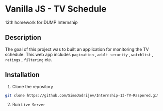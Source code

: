 # Vanilla JS - TV Schedule

13th homework for DUMP Internship

## Description

The goal of this project was to built an application for monitoring the TV schedule. This web app includes ```pagination``` , ```adult security``` , ```watchlist``` , ```ratings``` , ```filtering``` etc.


## Installation

1. Clone the repository
```bash
git clone https://github.com/SimeJadrijev/Internship-13-TV-Raspored.git
 ```
2. Run ```Live Server```
